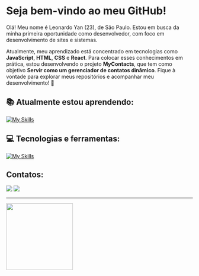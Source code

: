 # Seja bem-vindo ao meu GitHub! 
<p> Olá! Meu nome é Leonardo Yan (23), de São Paulo. Estou em busca da minha primeira oportunidade como desenvolvedor, com foco em desenvolvimento de sites e sistemas.

Atualmente, meu aprendizado está concentrado em tecnologias como **JavaScript**, **HTML**, **CSS** e **React**. Para colocar esses conhecimentos em prática, estou desenvolvendo o projeto **MyContacts**, que tem como objetivo **Servir como um gerenciador de contatos dinâmico**. Fique à vontade para explorar meus repositórios e acompanhar meu desenvolvimento! 🚀</p> 

## :books: Atualmente estou aprendendo: 
[![My Skills](https://skillicons.dev/icons?i=linux,nodejs,react,sass,express,docker)](https://skillicons.dev)

## :computer: Tecnologias e ferramentas:
[![My Skills](https://skillicons.dev/icons?i=html,css,js,git,github,figma,vscode,vercel)](https://skillicons.dev)


## Contatos:
<div>
  <a href = "mailto: lyrsit6@pm.me"><img src="https://img.shields.io/badge/Gmail-D14836?style=for-the-badge&logo=gmail&logoColor=white" target="_blank"></a>
  <a href="https://www.linkedin.com/in/leoyanricioli/" target="_blank"><img src="https://img.shields.io/badge/-LinkedIn-%230077B5?style=for-the-badge&logo=linkedin&logoColor=white" target="_blank"></a>   
</div>

<hr>
<div>
<a href="https://github.com/Risole490">
<img height="180em" src="https://github-readme-stats.vercel.app/api/top-langs/?username=Risole490&layout=compact&langs_count=7&theme=dracula"/>
<!-- <img height="180em" src="https://github-readme-stats.vercel.app/api?username=Risole490&show_icons=true&theme=dracula&include_all_commits=true&count_private=true"/> -->
</div>
